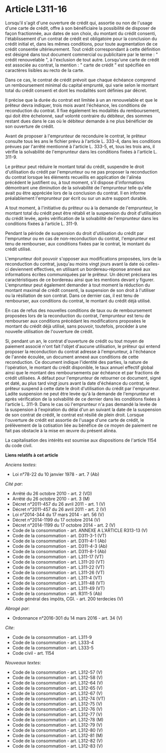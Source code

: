 # Article L311-16

Lorsqu'il s'agit d'une ouverture de crédit qui, assortie ou non de l'usage d'une carte de crédit, offre à son bénéficiaire la
possibilité de disposer de façon fractionnée, aux dates de son choix, du montant du crédit consenti, l'établissement d'un
contrat de crédit est obligatoire pour la conclusion du crédit initial et, dans les mêmes conditions, pour toute augmentation
de ce crédit consentie ultérieurement. Tout crédit correspondant à cette définition est désigné dans tout document commercial
ou publicitaire par le terme : " crédit renouvelable ", à l'exclusion de tout autre. Lorsqu'une carte de crédit est associée
au contrat, la mention : " carte de crédit " est spécifiée en caractères lisibles au recto de la carte. 

Dans ce cas, le contrat de crédit prévoit que chaque échéance comprend un remboursement minimal du capital emprunté, qui
varie selon le montant total du crédit consenti et dont les modalités sont définies par décret.

Il précise que la durée du contrat est limitée à un an renouvelable et que le prêteur devra indiquer, trois mois avant
l'échéance, les conditions de reconduction du contrat. Il fixe également les modalités du remboursement, qui doit être
échelonné, sauf volonté contraire du débiteur, des sommes restant dues dans le cas où le débiteur demande à ne plus
bénéficier de son ouverture de crédit. 

Avant de proposer à l'emprunteur de reconduire le contrat, le prêteur consulte tous les ans le fichier prévu à l'article L.
333-4, dans les conditions prévues par l'arrêté mentionné à l'article L. 333-5, et, tous les trois ans, il vérifie la
solvabilité de l'emprunteur dans les conditions fixées à l'article L. 311-9. 

Le prêteur peut réduire le montant total du crédit, suspendre le droit d'utilisation du crédit par l'emprunteur ou ne pas
proposer la reconduction du contrat lorsque les éléments recueillis en application de l'alinéa précédent le justifient ou, à
tout moment, s'il dispose d'informations démontrant une diminution de la solvabilité de l'emprunteur telle qu'elle avait pu
être appréciée lors de la conclusion du contrat. Il en informe préalablement l'emprunteur par écrit ou sur un autre support
durable.

A tout moment, à l'initiative du prêteur ou à la demande de l'emprunteur, le montant total du crédit peut être rétabli et la
suspension du droit d'utilisation du crédit levée, après vérification de la solvabilité de l'emprunteur dans les conditions
fixées à l'article L. 311-9. 

Pendant la période de suspension du droit d'utilisation du crédit par l'emprunteur ou en cas de non-reconduction du contrat,
l'emprunteur est tenu de rembourser, aux conditions fixées par le contrat, le montant du crédit utilisé. 

L'emprunteur doit pouvoir s'opposer aux modifications proposées, lors de la reconduction du contrat, jusqu'au moins vingt
jours avant la date où celles-ci deviennent effectives, en utilisant un bordereau-réponse annexé aux informations écrites
communiquées par le prêteur. Un décret précisera les caractéristiques de ce bordereau ainsi que les mentions devant y
figurer. L'emprunteur peut également demander à tout moment la réduction du montant maximal de crédit consenti, la suspension
de son droit à l'utiliser ou la résiliation de son contrat. Dans ce dernier cas, il est tenu de rembourser, aux conditions du
contrat, le montant du crédit déjà utilisé. 

En cas de refus des nouvelles conditions de taux ou de remboursement proposées lors de la reconduction du contrat,
l'emprunteur est tenu de rembourser aux conditions précédant les modifications proposées le montant du crédit déjà utilisé,
sans pouvoir, toutefois, procéder à une nouvelle utilisation de l'ouverture de crédit. 

Si, pendant un an, le contrat d'ouverture de crédit ou tout moyen de paiement associé n'ont fait l'objet d'aucune
utilisation, le prêteur qui entend proposer la reconduction du contrat adresse à l'emprunteur, à l'échéance de l'année
écoulée, un document annexé aux conditions de cette reconduction. Ce document indique l'identité des parties, la nature de
l'opération, le montant du crédit disponible, le taux annuel effectif global ainsi que le montant des remboursements par
échéance et par fractions de crédit utilisées. A défaut pour l'emprunteur de retourner ce document, signé et daté, au plus
tard vingt jours avant la date d'échéance du contrat, le prêteur suspend à cette date le droit d'utilisation du crédit par
l'emprunteur. Ladite suspension ne peut être levée qu'à la demande de l'emprunteur et après vérification de la solvabilité de
ce dernier dans les conditions fixées à l'article L. 311-9. Dans le cas où l'emprunteur n'a pas demandé la levée de la
suspension à l'expiration du délai d'un an suivant la date de la suspension de son contrat de crédit, le contrat est résilié
de plein droit. Lorsque l'ouverture de crédit est assortie de l'usage d'une carte de crédit, le prélèvement de la cotisation
liée au bénéfice de ce moyen de paiement ne fait pas obstacle à la mise en œuvre du présent alinéa. 

La capitalisation des intérêts est soumise aux dispositions de l'article 1154 du code civil.

**Liens relatifs à cet article**

_Anciens textes_:

  - Loi n°78-22 du 10 janvier 1978 - art. 7 (Ab)

_Cité par_:

  - Arrêté du 26 octobre 2010 - art. 2 (VD)
  - Arrêté du 26 octobre 2010 - art. 3 (M)
  - Décret n°2011-457 du 26 avril 2011 - art. 1 (V)
  - Décret n°2011-457 du 26 avril 2011 - art. 2 (V)
  - Loi n°2014-344 du 17 mars 2014 - art. 56 (V)
  - Décret n°2014-1199 du 17 octobre 2014 (V)
  - Décret n°2014-1199 du 17 octobre 2014 - art. 2 (V)
  - Code de la consommation - art. ANNEXE A L'ARTICLE R313-13 (V)
  - Code de la consommation - art. D311-3-1 (VT)
  - Code de la consommation - art. D311-4-1 (Ab)
  - Code de la consommation - art. D311-4-3 (Ab)
  - Code de la consommation - art. D311-8-1 (Ab)
  - Code de la consommation - art. L311-17 (VT)
  - Code de la consommation - art. L311-20 (VT)
  - Code de la consommation - art. L311-22 (VT)
  - Code de la consommation - art. L311-26 (VT)
  - Code de la consommation - art. L311-4 (VT)
  - Code de la consommation - art. L311-48 (VT)
  - Code de la consommation - art. L311-49 (VT)
  - Code de la consommation - art. R311-5 (Ab)
  - Code général des impôts, CGI. - art. 200 terdecies (V)

_Abrogé par_:

  - Ordonnance n°2016-301 du 14 mars 2016 - art. 34 (V)

_Cite_:

  - Code de la consommation - art. L311-9
  - Code de la consommation - art. L333-4
  - Code de la consommation - art. L333-5
  - Code civil - art. 1154

_Nouveaux textes_:

  - Code de la consommation - art. L312-57 (V)
  - Code de la consommation - art. L312-58 (V)
  - Code de la consommation - art. L312-64 (V)
  - Code de la consommation - art. L312-65 (V)
  - Code de la consommation - art. L312-67 (V)
  - Code de la consommation - art. L312-74 (VT)
  - Code de la consommation - art. L312-75 (V)
  - Code de la consommation - art. L312-76 (V)
  - Code de la consommation - art. L312-77 (V)
  - Code de la consommation - art. L312-78 (M)
  - Code de la consommation - art. L312-79 (V)
  - Code de la consommation - art. L312-80 (V)
  - Code de la consommation - art. L312-81 (M)
  - Code de la consommation - art. L312-82 (V)
  - Code de la consommation - art. L312-83 (V)
